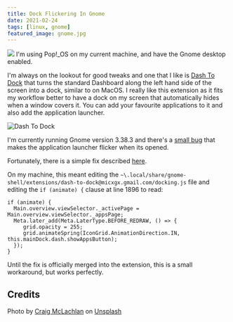 ```yaml
---
title: Dock Flickering In Gnome
date: 2021-02-24
tags: [linux, gnome]
featured_image: gnome.jpg
---
```


![](/images/gnome.jpg)
I'm using Pop!\_OS on my current machine, and have the Gnome desktop enabled.

I'm always on the lookout for good tweaks and one that I like is [Dash To Dock](https://extensions.gnome.org/extension/307/dash-to-dock/) that turns the standard Dashboard along the left hand side of the screen into a dock, similar to on MacOS. I really like this extension as it fits my workflow better to have a dock on my screen that automatically hides when a window covers it. You can add your favourite applications to it and also add the application launcher.

![Dash To Dock](https://extensions.gnome.org/extension-data/screenshots/screenshot_307_VW5dorQ.png)

I'm currently running Gnome version 3.38.3 and there's a [small bug](https://github.com/micheleg/dash-to-dock/issues/1359) that makes the application launcher flicker when its opened.

Fortunately, there is a simple fix described [here](https://github.com/micheleg/dash-to-dock/pull/1361/files).

On my machine, this meant editing the `~\.local/share/gnome-shell/extensions/dash-to-dock@micxgx.gmail.com/docking.js` file and editing the `if (animate) {` clause at line 1896 to read:

```
if (animate) {
  Main.overview.viewSelector._activePage = Main.overview.viewSelector._appsPage;
  Meta.later_add(Meta.LaterType.BEFORE_REDRAW, () => {
     grid.opacity = 255;
     grid.animateSpring(IconGrid.AnimationDirection.IN, this.mainDock.dash.showAppsButton);
  });
}
```

Until the fix is officially merged into the extension, this is a small workaround, but works perfectly.

## Credits

Photo by <a href="https://unsplash.com/@crrrrraig?utm_source=unsplash&utm_medium=referral&utm_content=creditCopyText">Craig McLachlan</a> on <a href="/s/photos/garden-gnome?utm_source=unsplash&utm_medium=referral&utm_content=creditCopyText">Unsplash</a>
